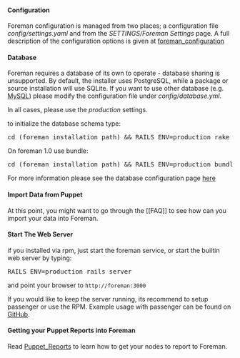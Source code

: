 
#### Configuration

Foreman configuration is managed from two places; a configuration file
*config/settings.yaml* and from the *SETTINGS/Foreman Settings* page. A full
description of the configuration options is given at
[foreman_configuration](manuals/1.2/index.html#3.5.2ConfigurationOptions)

#### Database

Foreman requires a database of its own to operate - database sharing is
unsupported.  By default, the installer uses PostgreSQL, while a package or
source installation will use SQLite.
If you want to use other database (e.g.
[MySQL](manuals/1.2/index.html#3.5.3DatabaseSetup)) please modify the configuration file under *config/database.yml*.

In all cases, please use the *production* settings.

to initialize the database schema type:
<pre>cd (foreman installation path) && RAILS_ENV=production rake db:migrate</pre>

On foreman 1.0 use bundle:
<pre>cd (foreman installation path) && RAILS_ENV=production bundle exec rake db:migrate</pre>

For more information please see the database configuration page
[here](manuals/1.2/index.html#3.5.3DatabaseSetup)

#### Import Data from Puppet

At this point, you might want to go through the [[FAQ]] to see how can you import your data into Foreman.

#### Start The Web Server

if you installed via rpm, just start the foreman service, or start the builtin web server by typing:
<pre>RAILS_ENV=production rails server</pre>

and point your browser to `http://foreman:3000`

If you would like to keep the server running, its recommend to setup
passenger or use the RPM. Example usage with passenger can be found on
[GitHub](http://github.com/theforeman/puppet-foreman/blob/master/templates/foreman-vhost.conf.erb).

#### Getting your Puppet Reports into Foreman

Read [Puppet_Reports](manuals/1.2/index.html#3.5.4PuppetReports) to learn how to get your nodes to report to Foreman.

